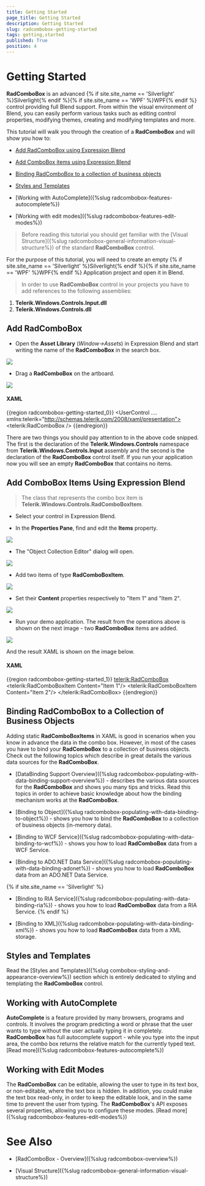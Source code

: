```yaml
---
title: Getting Started
page_title: Getting Started
description: Getting Started
slug: radcombobox-getting-started
tags: getting,started
published: True
position: 4
---
```


# Getting Started

__RadComboBox__ is an advanced {% if site.site_name == 'Silverlight' %}Silverlight{% endif %}{% if site.site_name == 'WPF' %}WPF{% endif %} control providing full Blend support. From within the visual environment of Blend, you can easily perform various tasks such as editing control properties, modifying themes, creating and modifying templates and more.

This tutorial will walk you through the creation of a __RadComboBox__ and will show you how to:

* [Add RadComboBox using Expression Blend](#add-radcombobox)

* [Add ComboBox items using Expression Blend](#add-combobox-items-using-expression-blend)

* [Binding RadComboBox to a collection of business objects](#binding-radcombobox-to-a-collection-of-business-objects)

* [Styles and Templates](#styles-and-templates)

* [Working with AutoComplete]({%slug radcombobox-features-autocomplete%})

* [Working with edit modes]({%slug radcombobox-features-edit-modes%})

>Before reading this tutorial you should get familiar with the [Visual Structure]({%slug radcombobox-general-information-visual-structure%}) of the standard __RadComboBox__ control.

For the purpose of this tutorial, you will need to create an empty {% if site.site_name == 'Silverlight' %}Silverlight{% endif %}{% if site.site_name == 'WPF' %}WPF{% endif %} Application project and open it in Blend.

>In order to use __RadComboBox__ control in your projects you have to add references to the following assemblies:
1. __Telerik.Windows.Controls.Input.dll__
2. __Telerik.Windows.Controls.dll__

## Add RadComboBox

* Open the __Asset Library__ (*Window->Assets*) in Expression Blend and start writing the name of the __RadComboBox__ in the search box.
 
![](images/RadComboBox_GettingStarted_010.png)

* Drag a __RadComboBox__ on the artboard.

![](images/RadComboBox_GettingStarted_020.png)

#### __XAML__

{{region radcombobox-getting-started_0}}
	<UserControl
		.... 
	    xmlns:telerik="http://schemas.telerik.com/2008/xaml/presentation">
	    <Grid x:Name="LayoutRoot" Background="White">
	        <StackPanel>
	            <telerik:RadComboBox />
	        </StackPanel>
	    </Grid>
	</UserControl>
{{endregion}}

There are two things you should pay attention to in the above code snipped. The first is the declaration of the __Telerik.Windows.Controls__ namespace from __Telerik.Windows.Controls.Input__ assembly and the second is the declaration of the __RadComboBox__ control itself. If you run your application now you will see an empty __RadComboBox__ that contains no items.

## Add ComboBox Items Using Expression Blend

>The class that represents the combo box item is __Telerik.Windows.Controls.RadComboBoxItem__.

* Select your control in Expression Blend.

* In the __Properties Pane__, find and edit the __Items__ property.

![](images/RadComboBox_GettingStarted_030.png)

* The "Object Collection Editor" dialog will open.

![](images/RadComboBox_GettingStarted_040.png)

* Add two items of type __RadComboBoxItem__.

![](images/RadComboBox_GettingStarted_050.png)

* Set their __Content__ properties respectively to "Item 1" and "Item 2".

![](images/RadComboBox_GettingStarted_060.png)

* Run your demo application. The result from the operations above is shown on the next image - two __RadComboBox__ items are added.

![](images/RadComboBox_GettingStarted_070.png)

And the result XAML is shown on the image below.

#### __XAML__

{{region radcombobox-getting-started_1}}
	<telerik:RadComboBox>
	    <telerik:RadComboBoxItem Content="Item 1"/>
	    <telerik:RadComboBoxItem Content="Item 2"/>
	</telerik:RadComboBox>
{{endregion}}

## Binding RadComboBox to a Collection of Business Objects

Adding static __RadComboBoxItems__ in XAML is good in scenarios when you know in advance the data in the combo box. However, in most of the cases you have to bind your __RadComboBox__ to a collection of business objects. Check out the following topics which describe in great details the various data sources for the __RadComboBox__.

* [DataBinding Support Overview]({%slug radcombobox-populating-with-data-binding-support-overview%}) - describes the various data sources for the __RadComboBox__ and shows you many tips and tricks. Read this topics in order to achieve basic knowledge about how the binding mechanism works at the __RadComboBox__.

* [Binding to Object]({%slug radcombobox-populating-with-data-binding-to-object%}) - shows you how to bind the __RadComboBox__ to a collection of business objects (in-memory data).

* [Binding to WCF Service]({%slug radcombobox-populating-with-data-binding-to-wcf%}) - shows you how to load __RadComboBox__ data from a WCF Service.

* [Binding to ADO.NET Data Service]({%slug radcombobox-populating-with-data-binding-adonet%}) - shows you how to load __RadComboBox__ data from an ADO.NET Data Service.

 {% if site.site_name == 'Silverlight' %}
* [Binding to RIA Service]({%slug radcombobox-populating-with-data-binding-ria%}) - shows you how to load __RadComboBox__ data from a RIA Service.
 {% endif %}

* [Binding to XML]({%slug radcombobox-populating-with-data-binding-xml%}) - shows you how to load __RadComboBox__ data from a XML storage.

## Styles and Templates

Read the [Styles and Templates]({%slug combobox-styling-and-appearance-overview%}) section which is entirely dedicated to styling and templating the __RadComboBox__ control.

## Working with AutoComplete

__AutoComplete__ is a feature provided by many browsers, programs and controls. It involves the program predicting a word or phrase that the user wants to type without the user actually typing it in completely. __RadComboBox__ has full autocomplete support - while you type into the input area, the combo box returns the relative match for the currently typed text. [Read more]({%slug radcombobox-features-autocomplete%})

## Working with Edit Modes

The __RadComboBox__ can be editable, allowing the user to type in its text box, or non-editable, where the text box is hidden. In addition, you could make the text box read-only, in order to keep the editable look, and in the same time to prevent the user from typing. The __RadComboBox__'s API exposes several properties, allowing you to configure these modes. [Read more]({%slug radcombobox-features-edit-modes%})

# See Also

 * [RadComboBox - Overview]({%slug radcombobox-overview%})

 * [Visual Structure]({%slug radcombobox-general-information-visual-structure%})
